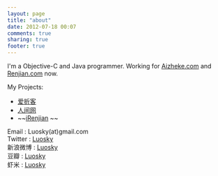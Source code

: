 ```yaml
---
layout: page
title: "about"
date: 2012-07-18 00:07
comments: true
sharing: true
footer: true
---
```


I'm a Objective-C and Java programmer. Working for [Aizheke.com](http://aizheke.com)  and [Renjian.com](http://renjian.com) now.

My Projects:

  * [爱折客][9]
  * [人间网][11]
  * ~~[iRenjian][10]  ~~

 
   [9]: http://itunes.apple.com/us/app/id408827748?mt=8
   [10]: http://itunes.apple.com/us/app/irenjian/id403905966?mt=8
   [11]: http://renjian.com
	
Email	:  Luosky(at)gmail.com  
Twitter	: [Luosky][11]  
新浪微博	: [Luosky][12]   
豆瓣	:	[Luosky][13]   
虾米	:	[Luosky][14]

   [11]: http://www.twitter.com/luosky
   [12]: http://t.sina.com.cn/luosky
   [13]: http://www.douban.com/people/luosky/
   [14]: http://www.xiami.com/u/35579


